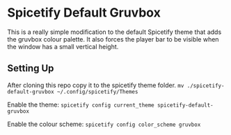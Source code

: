 # Spicetify Default Gruvbox

This is a really simple modification to the default Spicetify theme that adds the gruvbox colour palette. It also forces the player bar to be visible when the window has a small vertical height.

## Setting Up

After cloning this repo copy it to the spicetify theme folder.
`mv ./spicetify-default-gruvbox ~/.config/spicetify/Themes`

Enable the theme: `spicetify config current_theme spicetify-default-gruvbox`

Enable the colour scheme: `spicetify config color_scheme gruvbox`
